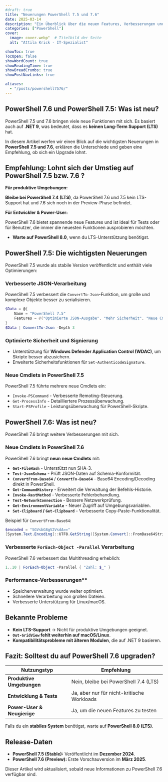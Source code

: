 ```yaml
---
#draft: true
title: "Neuerungen PowerShell 7.5 und 7.6"
date: 2025-03-14
description: "Ein Überblick über die neuen Features, Verbesserungen und bekannten Probleme in PowerShell 7.6 sowie PowerShell 7.5."
categories: ["PowerShell"]
cover:
  image: cover.webp"  # Titelbild der Seite
  alt: "Attila Krick - IT-Spezialist"  

showToc: true
TocOpen: false
showWordCount: true
showReadingTime: true
showBreadCrumbs: true
showPostNavLinks: true

aliases:
  - "/posts/powershell7576/"
---
```


## PowerShell 7.6 und PowerShell 7.5: Was ist neu?

PowerShell 7.5 und 7.6 bringen viele neue Funktionen mit sich. Es basiert auch auf **.NET 9**, was bedeutet, dass es **keinen Long-Term Support (LTS)** hat.

In diesem Artikel werfen wir einen Blick auf die wichtigsten Neuerungen in **PowerShell 7.5 und 7.6**, erklären die Unterschiede und geben eine Empfehlung, ob sich ein Upgrade lohnt.

## Empfehlung: Lohnt sich der Umstieg auf PowerShell 7.5 bzw. 7.6 ?

**Für produktive Umgebungen:**
  
**Bleibe bei PowerShell 7.4 (LTS)**, da PowerShell 7.6 und 7.5 kein LTS-Support hat und 7.6 sich noch in der Preview-Phase befindet.
  
**Für Entwickler & Power-User:**

PowerShell 7.6 bietet spannende neue Features und ist ideal für Tests oder für Benutzer, die immer die neuesten Funktionen ausprobieren möchten.

- **Warte auf PowerShell 8.0**, wenn du LTS-Unterstützung benötigst.  

## PowerShell 7.5: Die wichtigsten Neuerungen

PowerShell 7.5 wurde als stabile Version veröffentlicht und enthält viele Optimierungen:

### Verbesserte JSON-Verarbeitung

PowerShell 7.5 verbessert die `ConvertTo-Json`-Funktion, um große und komplexe Objekte besser zu serialisieren.

```powershell
$Data = @{
    Name = "PowerShell 7.5"
    Features = @("Optimierte JSON-Ausgabe", "Mehr Sicherheit", "Neue Cmdlets")
} 
$Data | ConvertTo-Json -Depth 3
```

### Optimierte Sicherheit und Signierung

- Unterstützung für **Windows Defender Application Control (WDAC)**, um Skripte besser abzusichern.
- Erweiterte Sicherheitsfunktionen für `Set-AuthenticodeSignature`.

### Neue Cmdlets in PowerShell 7.5

PowerShell 7.5 führte mehrere neue Cmdlets ein:

- `Invoke-PSCommand` - Verbesserte Remoting-Steuerung.
- `Get-ProcessInfo` - Detailliertere Prozessüberwachung.
- `Start-PSProfile` - Leistungsüberwachung für PowerShell-Skripte.

## PowerShell 7.6: Was ist neu?

PowerShell 7.6 bringt weitere Verbesserungen mit sich.

### Neue Cmdlets in PowerShell 7.6

PowerShell 7.6 bringt **neun neue Cmdlets** mit:

- **`Get-FileHash`** - Unterstützt nun SHA-3.
- **`Test-JsonSchema`** - Prüft JSON-Daten auf Schema-Konformität.
- **`ConvertFrom-Base64`** / **`ConvertTo-Base64`** - Base64 Encoding/Decoding direkt in PowerShell.
- **`Get-CommandHistory`** - Erweitert die Verwaltung der Befehls-Historie.
- **`Invoke-RestMethod`** - Verbesserte Fehlerbehandlung.
- **`Test-NetworkConnection`** - Bessere Netzwerkprüfung.
- **`Get-EnvironmentVariable`** - Neuer Zugriff auf Umgebungsvariablen.
- **`Set-Clipboard` / `Get-Clipboard`** - Verbesserte Copy-Paste-Funktionalität.

Beispiel für `ConvertFrom-Base64`:

```powershell
$encoded = "SGVsbG8gV2VsdA==" 
[System.Text.Encoding]::UTF8.GetString([System.Convert]::FromBase64String($encoded))
```

### Verbesserte `ForEach-Object -Parallel` Verarbeitung

PowerShell 7.6 verbessert das Multithreading erheblich:

```powershell
1..10 | ForEach-Object -Parallel { "Zahl: $_" }
```

### Performance-Verbesserungen**

- Speicherverwaltung wurde weiter optimiert.
- Schnellere Verarbeitung von großen Dateien.
- Verbesserte Unterstützung für Linux/macOS.

## Bekannte Probleme

- **Kein LTS-Support** → Nicht für produktive Umgebungen geeignet.
- **`Out-GridView` fehlt weiterhin auf macOS/Linux**.
- **Kompatibilitätsprobleme mit älteren Modulen**, die auf .NET 9 basieren.

## Fazit: Solltest du auf PowerShell 7.6 upgraden?

| Nutzungstyp                 | Empfehlung                                 |
| --------------------------- | ------------------------------------------ |
| **Produktive Umgebungen**   | Nein, bleibe bei PowerShell 7.4 (LTS)      |
| **Entwicklung & Tests**     | Ja, aber nur für nicht-kritische Workloads |
| **Power-User & Neugierige** | Ja, um die neuen Features zu testen        |

Falls du ein **stabiles System** benötigst, warte auf **PowerShell 8.0 (LTS)**.

## Release-Daten

- **PowerShell 7.5 (Stable):** Veröffentlicht im **Dezember 2024**.
- **PowerShell 7.6 (Preview):** Erste Vorschauversion im **März 2025**.

Dieser Artikel wird aktualisiert, sobald neue Informationen zu PowerShell 7.6 verfügbar sind.
